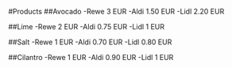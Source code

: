 #Products
##Avocado
-Rewe 3 EUR
-Aldi 1.50 EUR
-Lidl 2.20 EUR


##Lime
-Rewe 2 EUR
-Aldi 0.75 EUR
-Lidl 1 EUR

##Salt
-Rewe 1 EUR
-Aldi 0.70 EUR
-Lidl 0.80 EUR

##Cilantro
-Rewe 1 EUR
-Aldi 0.90 EUR
-Lidl 1 EUR


